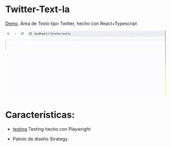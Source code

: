 # Twitter-Text-la

[Demo](https://tcero76.github.io/twitter-text-la/). Área de Texto tipo Twitter, hecho con React+Typescript

![alt text](img/show.GIF)

# Características:
- [testing](https://github.com/tcero76/twitter-text-la/tree/master/src/tests) Testing hecho con Playwright

- Patrón de diseño Strategy.



